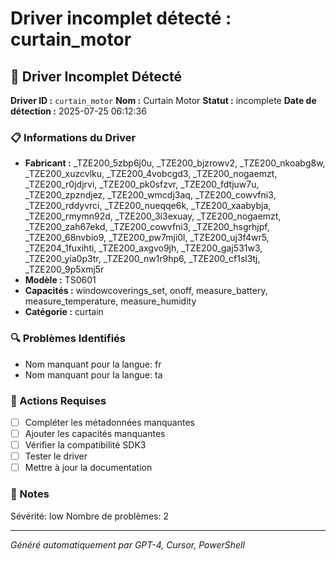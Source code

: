 # Driver incomplet détecté : curtain_motor

## 🚨 Driver Incomplet Détecté

**Driver ID :** `curtain_motor`
**Nom :** Curtain Motor
**Statut :** incomplete
**Date de détection :** 2025-07-25 06:12:36

### 📋 Informations du Driver
- **Fabricant :** _TZE200_5zbp6j0u, _TZE200_bjzrowv2, _TZE200_nkoabg8w, _TZE200_xuzcvlku, _TZE200_4vobcgd3, _TZE200_nogaemzt, _TZE200_r0jdjrvi, _TZE200_pk0sfzvr, _TZE200_fdtjuw7u, _TZE200_zpzndjez, _TZE200_wmcdj3aq, _TZE200_cowvfni3, _TZE200_rddyvrci, _TZE200_nueqqe6k, _TZE200_xaabybja, _TZE200_rmymn92d, _TZE200_3i3exuay, _TZE200_nogaemzt, _TZE200_zah67ekd, _TZE200_cowvfni3, _TZE200_hsgrhjpf, _TZE200_68nvbio9, _TZE200_pw7mji0l, _TZE200_uj3f4wr5, _TZE204_1fuxihti, _TZE200_axgvo9jh, _TZE200_gaj531w3, _TZE200_yia0p3tr, _TZE200_nw1r9hp6, _TZE200_cf1sl3tj, _TZE200_9p5xmj5r
- **Modèle :** TS0601
- **Capacités :** windowcoverings_set, onoff, measure_battery, measure_temperature, measure_humidity
- **Catégorie :** curtain

### 🔍 Problèmes Identifiés
- Nom manquant pour la langue: fr
- Nom manquant pour la langue: ta

### 🎯 Actions Requises
- [ ] Compléter les métadonnées manquantes
- [ ] Ajouter les capacités manquantes
- [ ] Vérifier la compatibilité SDK3
- [ ] Tester le driver
- [ ] Mettre à jour la documentation

### 📝 Notes
Sévérité: low
Nombre de problèmes: 2

---
*Généré automatiquement par GPT-4, Cursor, PowerShell*

